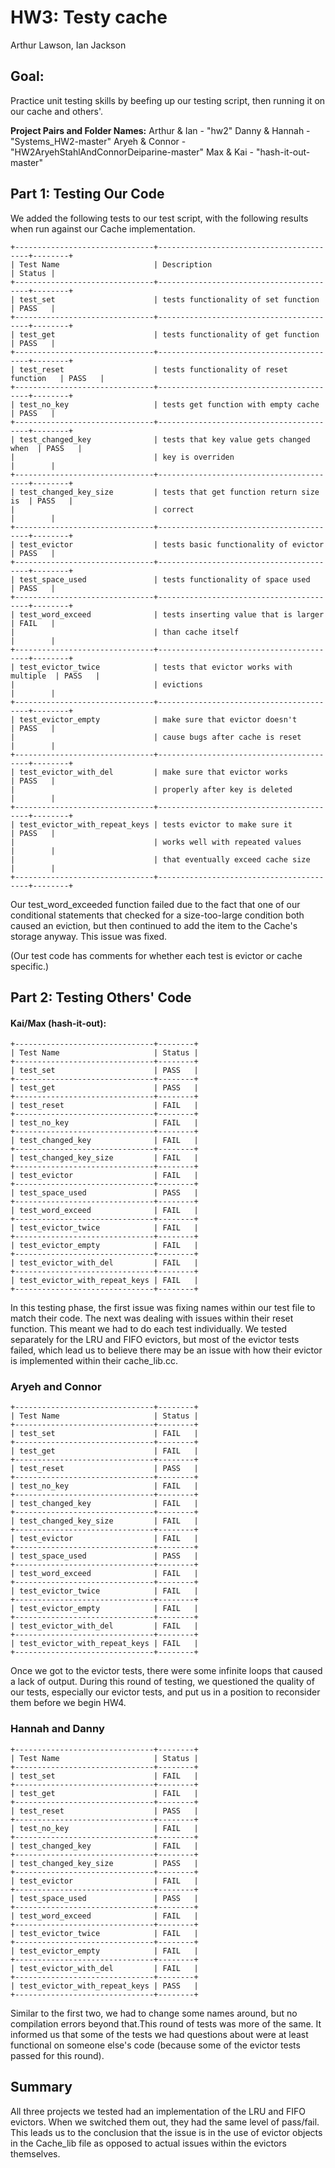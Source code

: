 # HW3: Testy cache
Arthur Lawson, Ian Jackson

## Goal:  
Practice unit testing skills by beefing up our testing script, then running it on our cache and others'.

**Project Pairs and Folder Names:**
Arthur & Ian - "hw2"
Danny & Hannah - "Systems_HW2-master"
Aryeh & Connor - "HW2AryehStahlAndConnorDeiparine-master"
Max & Kai - "hash-it-out-master"

## Part 1: Testing Our Code

We added the following tests to our test script, with the following results when run against our Cache implementation.
```
+-------------------------------+-----------------------------------------+--------+
| Test Name                     | Description                             | Status |
+-------------------------------+-----------------------------------------+--------+
| test_set                      | tests functionality of set function     | PASS   |
+-------------------------------+-----------------------------------------+--------+
| test_get                      | tests functionality of get function     | PASS   |
+-------------------------------+-----------------------------------------+--------+
| test_reset                    | tests functionality of reset function   | PASS   |
+-------------------------------+-----------------------------------------+--------+
| test_no_key                   | tests get function with empty cache     | PASS   |
+-------------------------------+-----------------------------------------+--------+
| test_changed_key              | tests that key value gets changed when  | PASS   |
|                               | key is overriden                        |        |
+-------------------------------+-----------------------------------------+--------+
| test_changed_key_size         | tests that get function return size is  | PASS   |
|                               | correct                                 |        |
+-------------------------------+-----------------------------------------+--------+
| test_evictor                  | tests basic functionality of evictor    | PASS   |
+-------------------------------+-----------------------------------------+--------+
| test_space_used               | tests functionality of space used       | PASS   |
+-------------------------------+-----------------------------------------+--------+
| test_word_exceed              | tests inserting value that is larger    | FAIL   |
|                               | than cache itself                       |        |
+-------------------------------+-----------------------------------------+--------+
| test_evictor_twice            | tests that evictor works with multiple  | PASS   |
|                               | evictions                               |        |
+-------------------------------+-----------------------------------------+--------+
| test_evictor_empty            | make sure that evictor doesn't          | PASS   |
|                               | cause bugs after cache is reset         |        |
+-------------------------------+-----------------------------------------+--------+
| test_evictor_with_del         | make sure that evictor works            | PASS   |
|                               | properly after key is deleted           |        |
+-------------------------------+-----------------------------------------+--------+
| test_evictor_with_repeat_keys | tests evictor to make sure it           | PASS   |
|                               | works well with repeated values         |        |
|                               | that eventually exceed cache size       |        |
+-------------------------------+-----------------------------------------+--------+
```
Our test_word_exceeded function failed due to the fact that one of our conditional statements that checked for a size-too-large condition both caused an eviction, but then continued to add the item to the Cache's storage anyway. This issue was fixed.

(Our test code has comments for whether each test is evictor or cache specific.)

## Part 2: Testing Others' Code


#### Kai/Max (hash-it-out):
```
+-------------------------------+--------+
| Test Name                     | Status |
+-------------------------------+--------+
| test_set                      | PASS   |
+-------------------------------+--------+
| test_get                      | PASS   |
+-------------------------------+--------+
| test_reset                    | FAIL   |
+-------------------------------+--------+
| test_no_key                   | FAIL   |
+-------------------------------+--------+
| test_changed_key              | FAIL   |
+-------------------------------+--------+
| test_changed_key_size         | FAIL   |
+-------------------------------+--------+
| test_evictor                  | FAIL   |
+-------------------------------+--------+
| test_space_used               | PASS   |
+-------------------------------+--------+
| test_word_exceed              | FAIL   |
+-------------------------------+--------+
| test_evictor_twice            | FAIL   |
+-------------------------------+--------+
| test_evictor_empty            | FAIL   |
+-------------------------------+--------+
| test_evictor_with_del         | FAIL   |
+-------------------------------+--------+
| test_evictor_with_repeat_keys | FAIL   |
+-------------------------------+--------+
```

In this testing phase, the first issue was fixing names within our test file to match their code. The next was dealing with issues within their reset function. This meant we had to do each test individually. We tested separately for the LRU and FIFO evictors, but most of the evictor tests failed, which lead us to believe there may be an issue with how their evictor is implemented within their cache_lib.cc.

###  Aryeh and Connor
```
+-------------------------------+--------+
| Test Name                     | Status |
+-------------------------------+--------+
| test_set                      | FAIL   |
+-------------------------------+--------+
| test_get                      | FAIL   |
+-------------------------------+--------+
| test_reset                    | PASS   |
+-------------------------------+--------+
| test_no_key                   | FAIL   |
+-------------------------------+--------+
| test_changed_key              | FAIL   |
+-------------------------------+--------+
| test_changed_key_size         | FAIL   |
+-------------------------------+--------+
| test_evictor                  | FAIL   |
+-------------------------------+--------+
| test_space_used               | PASS   |
+-------------------------------+--------+
| test_word_exceed              | FAIL   |
+-------------------------------+--------+
| test_evictor_twice            | FAIL   |
+-------------------------------+--------+
| test_evictor_empty            | FAIL   |
+-------------------------------+--------+
| test_evictor_with_del         | FAIL   |
+-------------------------------+--------+
| test_evictor_with_repeat_keys | FAIL   |
+-------------------------------+--------+
```
 Once we got to the evictor tests, there were some infinite loops that caused a lack of output. During this round of testing, we questioned the quality of our tests, especially our evictor tests, and put us in a position to reconsider them before we begin HW4.

### Hannah and Danny

```
+-------------------------------+--------+
| Test Name                     | Status |
+-------------------------------+--------+
| test_set                      | FAIL   |
+-------------------------------+--------+
| test_get                      | FAIL   |
+-------------------------------+--------+
| test_reset                    | PASS   |
+-------------------------------+--------+
| test_no_key                   | FAIL   |
+-------------------------------+--------+
| test_changed_key              | FAIL   |
+-------------------------------+--------+
| test_changed_key_size         | PASS   |
+-------------------------------+--------+
| test_evictor                  | FAIL   |
+-------------------------------+--------+
| test_space_used               | PASS   |
+-------------------------------+--------+
| test_word_exceed              | FAIL   |
+-------------------------------+--------+
| test_evictor_twice            | FAIL   |
+-------------------------------+--------+
| test_evictor_empty            | FAIL   |
+-------------------------------+--------+
| test_evictor_with_del         | FAIL   |
+-------------------------------+--------+
| test_evictor_with_repeat_keys | PASS   |
+-------------------------------+--------+
```

 Similar to the first two, we had to change some names around, but no compilation errors beyond that.This round of tests was more of the same. It informed us that some of the tests we had questions about were at least functional on someone else's code (because some of the evictor tests passed for this round). 

## Summary

All three projects we tested had an implementation of the LRU and FIFO evictors. When we switched them out, they had the same level of pass/fail. This leads us to the conclusion that the issue is in the use of evictor objects in the Cache_lib file as opposed to actual issues within the evictors themselves.

